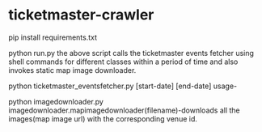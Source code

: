 # ticketmaster-crawler

pip install requirements.txt

python run.py 
the above script calls the ticketmaster events fetcher using shell commands for different classes within a period of time and also invokes static map image downloader.


python ticketmaster_eventsfetcher.py <Class> [start-date] [end-date]
usage-
  
python imagedownloader.py
  imagedownloader.mapimagedownloader(filename)-downloads all the images(map image url) with the corresponding venue id.
 
 
